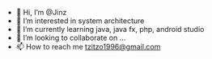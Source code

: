 - 👋 Hi, I’m @Jinz
- 👀 I’m interested in system architecture
- 🌱 I’m currently learning java, java fx, php, android studio
- 💞️ I’m looking to collaborate on ...
- 📫 How to reach me tzitzo1996@gmail.com

<!---
tzitz14/tzitz14 is a ✨ special ✨ repository because its `README.md` (this file) appears on your GitHub profile.
You can click the Preview link to take a look at your changes.
--->
